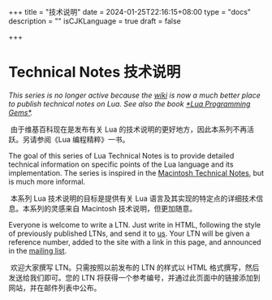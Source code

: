 +++
title = "技术说明"
date = 2024-01-25T22:16:15+08:00
type = "docs"
description = ""
isCJKLanguage = true
draft = false

+++

# Technical Notes 技术说明

*This series is no longer active because the [wiki](http://lua-users.org/wiki/) is now a much better place to publish technical notes on Lua. See also the book [\*Lua Programming Gems\*](https://www.lua.org/gems/).*

​	由于维基百科现在是发布有关 Lua 的技术说明的更好地方，因此本系列不再活跃。另请参阅《Lua 编程精粹》一书。

The goal of this series of Lua Technical Notes is to provide detailed technical information on specific points of the Lua language and its implementation. The series is inspired in the [Macintosh Technical Notes](http://developer.apple.com/technotes/), but is much more informal.

​	本系列 Lua 技术说明的目标是提供有关 Lua 语言及其实现的特定点的详细技术信息。本系列的灵感来自 Macintosh 技术说明，但更加随意。

Everyone is welcome to write a LTN. Just write in HTML, following the style of previously published LTNs, and send it to [us](https://www.lua.org/authors.html). Your LTN will be given a reference number, added to the site with a link in this page, and announced in the [mailing list](https://www.lua.org/lua-l.html).

​	欢迎大家撰写 LTN。只需按照以前发布的 LTN 的样式以 HTML 格式撰写，然后发送给我们即可。您的 LTN 将获得一个参考编号，并通过此页面中的链接添加到网站，并在邮件列表中公布。